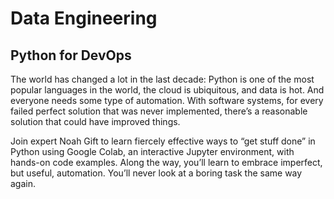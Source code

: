 # Data Engineering

## Python for DevOps

The world has changed a lot in the last decade: Python is one of the most popular languages in the world, the cloud is ubiquitous, and data is hot. And everyone needs some type of automation. With software systems, for every failed perfect solution that was never implemented, there’s a reasonable solution that could have improved things.

Join expert Noah Gift to learn fiercely effective ways to “get stuff done” in Python using Google Colab, an interactive Jupyter environment, with hands-on code examples. Along the way, you’ll learn to embrace imperfect, but useful, automation. You’ll never look at a boring task the same way again.

